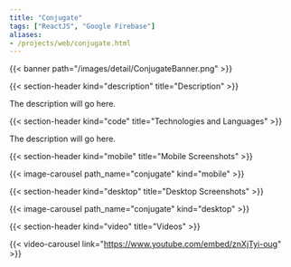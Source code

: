 ```yaml
---
title: "Conjugate"
tags: ["ReactJS", "Google Firebase"]
aliases:
- /projects/web/conjugate.html
---
```


{{< banner path="/images/detail/ConjugateBanner.png" >}}

{{< section-header kind="description" title="Description" >}}

The description will go here.


{{< section-header kind="code" title="Technologies and Languages" >}}

The description will go here.


{{< section-header kind="mobile" title="Mobile Screenshots" >}}

{{< image-carousel path_name="conjugate" kind="mobile" >}}


{{< section-header kind="desktop" title="Desktop Screenshots" >}}

{{< image-carousel path_name="conjugate" kind="desktop" >}}


{{< section-header kind="video" title="Videos" >}}

{{< video-carousel link="https://www.youtube.com/embed/znXjTyi-oug" >}}